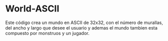 # World-ASCII
Este código crea un mundo en ASCII de 32x32, con el número de murallas, del ancho y largo que desee el usuario y ademas el mundo tambien esta compuesto por monstruos
y un jugador.
